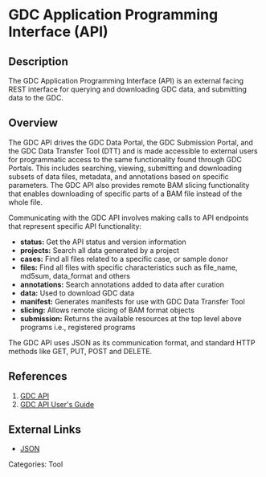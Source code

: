 # GDC Application Programming Interface (API) #
## Description ##
The GDC Application Programming Interface (API) is an external facing REST interface for querying and downloading GDC data, and submitting data to the GDC.
## Overview ##
The GDC API drives the GDC Data Portal, the GDC Submission Portal, and the GDC Data Transfer Tool (DTT) and is made accessible to external users for programmatic access to the same functionality found through GDC Portals. This includes searching, viewing, submitting and downloading subsets of data files, metadata, and annotations based on specific parameters. The GDC API also provides remote BAM slicing functionality that enables downloading of specific parts of a BAM file instead of the whole file.

Communicating with the GDC API involves making calls to API endpoints that represent specific API functionality:

* __status:__ Get the API status and version information
* __projects:__ Search all data generated by a project
* __cases:__ Find all files related to a specific case, or sample donor
* __files:__ Find all files with specific characteristics such as file_name, md5sum, data_format and others
* __annotations:__ Search annotations added to data after curation
* __data:__ Used to download GDC data
* __manifest:__ Generates manifests for use with GDC Data Transfer Tool
* __slicing:__ Allows remote slicing of BAM format objects
* __submission:__ Returns the available resources at the top level above programs i.e., registered programs

The GDC API uses JSON as its communication format, and standard HTTP methods like GET, PUT, POST and DELETE.

## References ##
1. [GDC API](https://gdc.cancer.gov/developers/gdc-application-programming-interface-api)
2. [GDC API User's Guide](/API/Users_Guide/Getting_Started/)

## External Links ##
* [JSON](http://www.json.org/)

Categories: Tool

